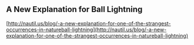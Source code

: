 ## A New Explanation for Ball Lightning
  
  [http://nautil.us/blog/-a-new-explanation-for-one-of-the-strangest-occurrences-in-natureball-lightning](http://nautil.us/blog/-a-new-explanation-for-one-of-the-strangest-occurrences-in-natureball-lightning)
